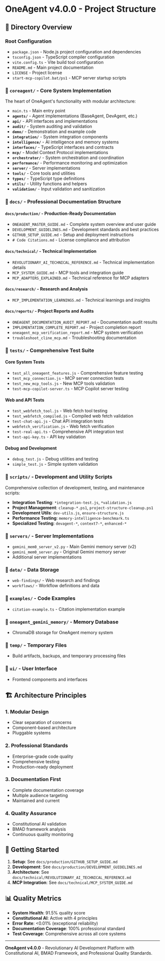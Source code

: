 # OneAgent v4.0.0 - Project Structure

## 📁 Directory Overview

### Root Configuration
- `package.json` - Node.js project configuration and dependencies
- `tsconfig.json` - TypeScript compiler configuration
- `vite.config.ts` - Vite build tool configuration
- `README.md` - Main project documentation
- `LICENSE` - Project license
- `start-mcp-copilot.bat/ps1` - MCP server startup scripts

### 📁 `coreagent/` - Core System Implementation
The heart of OneAgent's functionality with modular architecture:

- `main.ts` - Main entry point
- **`agents/`** - Agent implementations (BaseAgent, DevAgent, etc.)
- **`api/`** - API interfaces and implementations
- **`audit/`** - System auditing and validation
- **`demo/`** - Demonstration and example code
- **`integration/`** - System integration components
- **`intelligence/`** - AI intelligence and memory systems
- **`interfaces/`** - TypeScript interfaces and contracts
- **`mcp/`** - Model Context Protocol implementations
- **`orchestrator/`** - System orchestration and coordination
- **`performance/`** - Performance monitoring and optimization
- **`server/`** - Server implementations
- **`tools/`** - Core tools and utilities
- **`types/`** - TypeScript type definitions
- **`utils/`** - Utility functions and helpers
- **`validation/`** - Input validation and sanitization

### 📁 `docs/` - Professional Documentation Structure

#### `docs/production/` - Production-Ready Documentation
- `ONEAGENT_MASTER_GUIDE.md` - Complete system overview and user guide
- `DEVELOPMENT_GUIDELINES.md` - Development standards and best practices  
- `GITHUB_SETUP_GUIDE.md` - Setup and deployment instructions
- `# Code Citations.md` - License compliance and attribution

#### `docs/technical/` - Technical Implementation
- `REVOLUTIONARY_AI_TECHNICAL_REFERENCE.md` - Technical implementation details
- `MCP_SYSTEM_GUIDE.md` - MCP tools and integration guide
- `MCP_ADAPTERS_EXPLAINED.md` - Technical reference for MCP adapters

#### `docs/research/` - Research and Analysis
- `MCP_IMPLEMENTATION_LEARNINGS.md` - Technical learnings and insights

#### `docs/reports/` - Project Reports and Audits
- `ONEAGENT_DOCUMENTATION_AUDIT_REPORT.md` - Documentation audit results
- `IMPLEMENTATION_COMPLETE_REPORT.md` - Project completion report
- `oneagent_mcp_verification_report.md` - MCP system verification
- `troubleshoot_cline_mcp.md` - Troubleshooting documentation

### 📁 `tests/` - Comprehensive Test Suite

#### Core System Tests
- `test_all_oneagent_features.js` - Comprehensive feature testing
- `test_mcp_connection.js` - MCP server connection tests
- `test_new_mcp_tools.js` - New MCP tools validation
- `test-mcp-copilot-server.ts` - MCP Copilot server testing

#### Web and API Tests
- `test_webfetch_tool.js` - Web fetch tool testing
- `test_webfetch_compiled.js` - Compiled web fetch validation
- `test-chat-api.js` - Chat API integration tests
- `webfetch_verification.js` - Web fetch verification
- `test-real-api.ts` - Comprehensive API integration test
- `test-api-key.ts` - API key validation

#### Debug and Development
- `debug_test.js` - Debug utilities and testing
- `simple_test.js` - Simple system validation

### 📁 `scripts/` - Development and Utility Scripts
Comprehensive collection of development, testing, and maintenance scripts:

- **Integration Testing**: `*integration-test.js`, `*validation.js`
- **Project Management**: `cleanup-*.ps1`, `project-structure-cleanup.ps1`
- **Development Utils**: `dev-utils.js`, `ensure-structure.js`
- **Performance Testing**: `memory-intelligence-benchmark.ts`
- **Specialized Testing**: `devagent-*`, `context7-*`, `enhanced-*`

### 📁 `servers/` - Server Implementations
- `gemini_mem0_server_v2.py` - Main Gemini memory server (v2)
- `gemini_mem0_server.py` - Original Gemini memory server
- Additional server implementations

### 📁 `data/` - Data Storage
- `web-findings/` - Web research and findings
- `workflows/` - Workflow definitions and data

### 📁 `examples/` - Code Examples
- `citation-example.ts` - Citation implementation example

### 📁 `oneagent_gemini_memory/` - Memory Database
- ChromaDB storage for OneAgent memory system

### 📁 `temp/` - Temporary Files
- Build artifacts, backups, and temporary processing files

### 📁 `ui/` - User Interface
- Frontend components and interfaces

## 🏗️ Architecture Principles

### 1. **Modular Design**
- Clear separation of concerns
- Component-based architecture
- Pluggable systems

### 2. **Professional Standards**
- Enterprise-grade code quality
- Comprehensive testing
- Production-ready deployment

### 3. **Documentation First**
- Complete documentation coverage
- Multiple audience targeting
- Maintained and current

### 4. **Quality Assurance**
- Constitutional AI validation
- BMAD framework analysis
- Continuous quality monitoring

## 🚀 Getting Started

1. **Setup**: See `docs/production/GITHUB_SETUP_GUIDE.md`
2. **Development**: See `docs/production/DEVELOPMENT_GUIDELINES.md`
3. **Architecture**: See `docs/technical/REVOLUTIONARY_AI_TECHNICAL_REFERENCE.md`
4. **MCP Integration**: See `docs/technical/MCP_SYSTEM_GUIDE.md`

## 📊 Quality Metrics

- **System Health**: 91.5% quality score
- **Constitutional AI**: Active with 4 principles
- **Error Rate**: <0.01% (exceptional reliability)
- **Documentation Coverage**: 100% professional standard
- **Test Coverage**: Comprehensive across all core systems

---

**OneAgent v4.0.0** - Revolutionary AI Development Platform with Constitutional AI, BMAD Framework, and Professional Quality Standards.
